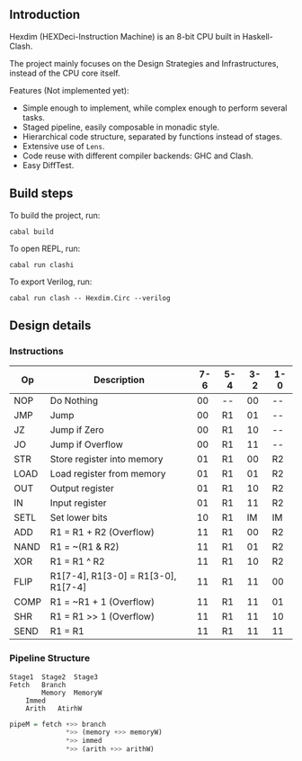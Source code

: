 ## Introduction

Hexdim (HEXDeci-Instruction Machine) is an 8-bit CPU built in Haskell-Clash.

The project mainly focuses on the Design Strategies and Infrastructures,
instead of the CPU core itself.

Features (Not implemented yet):

- Simple enough to implement, while complex enough to perform several tasks.
- Staged pipeline, easily composable in monadic style.
- Hierarchical code structure, separated by functions instead of stages.
- Extensive use of `Lens`.
- Code reuse with different compiler backends: GHC and Clash.
- Easy DiffTest.

## Build steps

To build the project, run:

```
cabal build
```

To open REPL, run:

```
cabal run clashi
```

To export Verilog, run:

```
cabal run clash -- Hexdim.Circ --verilog
```

## Design details

### Instructions

| Op   | Description                         | 7-6 | 5-4 | 3-2 | 1-0 |
|------|-------------------------------------|-----|-----|-----|-----|
| NOP  | Do Nothing                          | 00  | --  | 00  | --  |
| JMP  | Jump                                | 00  | R1  | 01  | --  |
| JZ   | Jump if Zero                        | 00  | R1  | 10  | --  |
| JO   | Jump if Overflow                    | 00  | R1  | 11  | --  |
| STR  | Store register into memory          | 01  | R1  | 00  | R2  |
| LOAD | Load register from memory           | 01  | R1  | 01  | R2  |
| OUT  | Output register                     | 01  | R1  | 10  | R2  |
| IN   | Input register                      | 01  | R1  | 11  | R2  |
| SETL | Set lower bits                      | 10  | R1  | IM  | IM  |
| ADD  | R1 = R1 + R2 (Overflow)             | 11  | R1  | 00  | R2  |
| NAND | R1 = ~(R1 & R2)                     | 11  | R1  | 01  | R2  |
| XOR  | R1 = R1 ^ R2                        | 11  | R1  | 10  | R2  |
| FLIP | R1[7-4], R1[3-0] = R1[3-0], R1[7-4] | 11  | R1  | 11  | 00  |
| COMP | R1 = ~R1 + 1 (Overflow)             | 11  | R1  | 11  | 01  |
| SHR  | R1 = R1 >> 1 (Overflow)             | 11  | R1  | 11  | 10  |
| SEND | R1 = R1                             | 11  | R1  | 11  | 11  |

### Pipeline Structure

```
Stage1  Stage2  Stage3 
Fetch   Branch         
        Memory  MemoryW
	Immed          
	Arith   AtirhW 
```

```Haskell
pipeM = fetch +>> branch
              *>> (memory +>> memoryW)
              *>> immed
              *>> (arith +>> arithW)
```